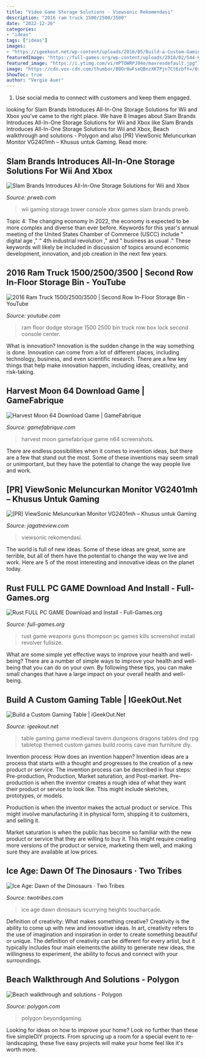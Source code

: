 ```yaml
---
title: "Video Game Storage Solutions - Viewsonic Rekomendasi"
description: "2016 ram truck 1500/2500/3500"
date: "2022-12-26"
categories:
- "ideas"
tags: ["ideas"]
images:
- "https://igeekout.net/wp-content/uploads/2016/05/Build-a-Custom-Gaming-Table-pic-1.jpg"
featuredImage: "https://full-games.org/wp-content/uploads/2018/02/544-650x366.jpg"
featured_image: "https://i.ytimg.com/vi/mPTOWRPJ04o/maxresdefault.jpg"
image: "https://cdn.vox-cdn.com/thumbor/B0Or0wFseQBnzXK7Pjn7Ct6zbfY=/0x0:1920x1080/1600x900/cdn.vox-cdn.com/uploads/chorus_image/image/48697947/Beach_establishing_shot.0.0.jpg"
ShowToc: true
author: "Vergie Auer"
---
```



1. Use social media to connect with customers and keep them engaged.

	

		
looking for Slam Brands Introduces All-In-One Storage Solutions for Wii and Xbox you've came to the right place. We have 8 Images about Slam Brands Introduces All-In-One Storage Solutions for Wii and Xbox like Slam Brands Introduces All-In-One Storage Solutions for Wii and Xbox, Beach walkthrough and solutions - Polygon and also [PR] ViewSonic Meluncurkan Monitor VG2401mh – Khusus untuk Gaming. Read more:
		
    
## Slam Brands Introduces All-In-One Storage Solutions For Wii And Xbox

<img loading=lazy src="http://ww1.prweb.com/prfiles/2009/08/05/278358/aperture2.jpg" onerror="this.onerror=null;this.src='https://tse3.mm.bing.net/th?id=OIP.H5pd7na9taNWdplNAfyspAHaLH&amp;pid=15.1';" alt="Slam Brands Introduces All-In-One Storage Solutions for Wii and Xbox">

_Source: prweb.com_

>wii gaming storage tower console xbox games slam brands prweb. 

	

Topic 4: The changing economy
In 2022, the economy is expected to be more complex and diverse than ever before. Keywords for this year's annual meeting of the United States Chamber of Commerce (USCC) include " digital age ," " 4th industrial revolution ," and " business as usual ." 
These keywords will likely be included in discussion of topics around economic development, innovation, and job creation in the next few years.

    
## 2016 Ram Truck 1500/2500/3500 | Second Row In-Floor Storage Bin - YouTube

<img loading=lazy src="https://i.ytimg.com/vi/mPTOWRPJ04o/maxresdefault.jpg" onerror="this.onerror=null;this.src='https://tse3.mm.bing.net/th?id=OIP.xUIH2JvdT-DFOfW8eGxR7QHaEK&amp;pid=15.1';" alt="2016 Ram Truck 1500/2500/3500 | Second Row In-Floor Storage Bin - YouTube">

_Source: youtube.com_

>ram floor dodge storage 1500 2500 bin truck row box lock second console center. 

	

What is innovation?
Innovation is the sudden change in the way something is done. Innovation can come from a lot of different places, including technology, business, and even scientific research. There are a few key things that help make innovation happen, including ideas, creativity, and risk-taking.

    
## Harvest Moon 64 Download Game | GameFabrique

<img loading=lazy src="http://gamefabrique.com/storage/screenshots/n64/harvest-moon-64-04.png" onerror="this.onerror=null;this.src='https://tse1.mm.bing.net/th?id=OIP.IvHDSoGWG_eiTK-K2eIGxAHaFj&amp;pid=15.1';" alt="Harvest Moon 64 Download Game | GameFabrique">

_Source: gamefabrique.com_

>harvest moon gamefabrique game n64 screenshots. 

	

There are endless possibilities when it comes to invention ideas, but there are a few that stand out the most. Some of these inventions may seem small or unimportant, but they have the potential to change the way people live and work.

    
## [PR] ViewSonic Meluncurkan Monitor VG2401mh – Khusus Untuk Gaming

<img loading=lazy src="http://www.jagatreview.com/wp-content/uploads/2014/11/VG2401mh_Front.jpg" onerror="this.onerror=null;this.src='https://tse1.mm.bing.net/th?id=OIP.BGCBY4z34eo3mC6F_muv1gHaE8&amp;pid=15.1';" alt="[PR] ViewSonic Meluncurkan Monitor VG2401mh – Khusus untuk Gaming">

_Source: jagatreview.com_

>viewsonic rekomendasi. 

	

The world is full of new ideas. Some of these ideas are great, some are terrible, but all of them have the potential to change the way we live and work. Here are 5 of the most interesting and innovative ideas on the planet today.

    
## Rust FULL PC GAME Download And Install - Full-Games.org

<img loading=lazy src="https://full-games.org/wp-content/uploads/2018/02/544-650x366.jpg" onerror="this.onerror=null;this.src='https://tse3.mm.bing.net/th?id=OIP.l7ZfyiwiFIRNQ3sqNn6TMQHaEK&amp;pid=15.1';" alt="Rust FULL PC GAME Download and Install - Full-Games.org">

_Source: full-games.org_

>rust game weapons guns thompson pc games kills screenshot install revolver fullsize. 

	

What are some simple yet effective ways to improve your health and well-being?
There are a number of simple ways to improve your health and well-being that you can do on your own. By following these tips, you can make small changes that have a large impact on your overall health and well-being.

    
## Build A Custom Gaming Table | IGeekOut.Net

<img loading=lazy src="https://igeekout.net/wp-content/uploads/2016/05/Build-a-Custom-Gaming-Table-pic-1.jpg" onerror="this.onerror=null;this.src='https://tse1.mm.bing.net/th?id=OIP.CnAqDwhhKM5JFvmeNg3ujAHaE8&amp;pid=15.1';" alt="Build a Custom Gaming Table | iGeekOut.Net">

_Source: igeekout.net_

>table gaming game medieval tavern dungeons dragons tables dnd rpg tabletop themed custom games build rooms cave man furniture diy. 

	

Invention process: How does an invention happen?
Invention ideas are a process that starts with a thought and progresses to the creation of a new product or service. The invention process can be described in four steps: Pre-production, Production, Market saturation, and Post-market.
Pre-production is when the inventor creates a rough idea of what they want their product or service to look like. This might include sketches, prototypes, or models.

Production is when the inventor makes the actual product or service. This might involve manufacturing it in physical form, shipping it to customers, and selling it.

Market saturation is when the public has become so familiar with the new product or service that they are willing to buy it. This might require creating more versions of the product or service, marketing them well, and making sure they are available at low prices.

    
## Ice Age: Dawn Of The Dinosaurs · Two Tribes

<img loading=lazy src="http://twotribes.com/images/uploads/galleries/iceage3/iceage3_screen6.jpg" onerror="this.onerror=null;this.src='https://tse4.mm.bing.net/th?id=OIP.-P5thRGEcdkcXPkCQFwmXgHaE8&amp;pid=15.1';" alt="Ice Age: Dawn of the Dinosaurs · Two Tribes">

_Source: twotribes.com_

>ice age dawn dinosaurs scurrying heights toucharcade. 

	

Definition of creativity: What makes something creative?
Creativity is the ability to come up with new and innovative ideas. In art, creativity refers to the use of imagination and inspiration in order to create something beautiful or unique. The definition of creativity can be different for every artist, but it typically includes four main elements:the ability to generate new ideas, the willingness to experiment, the ability to focus and connect with your surroundings.

    
## Beach Walkthrough And Solutions - Polygon

<img loading=lazy src="https://cdn.vox-cdn.com/thumbor/B0Or0wFseQBnzXK7Pjn7Ct6zbfY=/0x0:1920x1080/1600x900/cdn.vox-cdn.com/uploads/chorus_image/image/48697947/Beach_establishing_shot.0.0.jpg" onerror="this.onerror=null;this.src='https://tse2.mm.bing.net/th?id=OIP.e-uCkDDdb0p31B-Xqu_7nwHaEK&amp;pid=15.1';" alt="Beach walkthrough and solutions - Polygon">

_Source: polygon.com_

>polygon beyondgaming. 

	

Looking for ideas on how to improve your home? Look no further than these five simpleDIY projects. From sprucing up a room for a special event to re-landscaping, these five easy projects will make your home feel like it's worth more.

